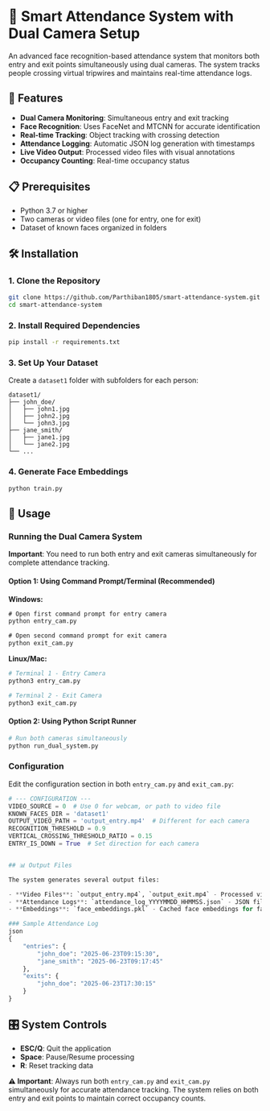 # 🎯 Smart Attendance System with Dual Camera Setup

An advanced face recognition-based attendance system that monitors both entry and exit points simultaneously using dual cameras. The system tracks people crossing virtual tripwires and maintains real-time attendance logs.

## 🚀 Features

- **Dual Camera Monitoring**: Simultaneous entry and exit tracking
- **Face Recognition**: Uses FaceNet and MTCNN for accurate identification
- **Real-time Tracking**: Object tracking with crossing detection
- **Attendance Logging**: Automatic JSON log generation with timestamps
- **Live Video Output**: Processed video files with visual annotations
- **Occupancy Counting**: Real-time occupancy status

## 📋 Prerequisites

- Python 3.7 or higher
- Two cameras or video files (one for entry, one for exit)
- Dataset of known faces organized in folders

## 🛠️ Installation

### 1. Clone the Repository
```bash
git clone https://github.com/Parthiban1805/smart-attendance-system.git
cd smart-attendance-system
```

### 2. Install Required Dependencies
```bash
pip install -r requirements.txt
```

### 3. Set Up Your Dataset
Create a `dataset1` folder with subfolders for each person:
```
dataset1/
├── john_doe/
│   ├── john1.jpg
│   ├── john2.jpg
│   └── john3.jpg
├── jane_smith/
│   ├── jane1.jpg
│   └── jane2.jpg
└── ...
```

### 4. Generate Face Embeddings
```bash
python train.py
```

## 🚦 Usage

### Running the Dual Camera System

**Important**: You need to run both entry and exit cameras simultaneously for complete attendance tracking.

#### Option 1: Using Command Prompt/Terminal (Recommended)

**Windows:**
```cmd
# Open first command prompt for entry camera
python entry_cam.py

# Open second command prompt for exit camera  
python exit_cam.py
```

**Linux/Mac:**
```bash
# Terminal 1 - Entry Camera
python3 entry_cam.py

# Terminal 2 - Exit Camera
python3 exit_cam.py
```

#### Option 2: Using Python Script Runner
```bash
# Run both cameras simultaneously
python run_dual_system.py
```

### Configuration

Edit the configuration section in both `entry_cam.py` and `exit_cam.py`:

```python
# --- CONFIGURATION ---
VIDEO_SOURCE = 0  # Use 0 for webcam, or path to video file
KNOWN_FACES_DIR = 'dataset1'
OUTPUT_VIDEO_PATH = 'output_entry.mp4'  # Different for each camera
RECOGNITION_THRESHOLD = 0.9
VERTICAL_CROSSING_THRESHOLD_RATIO = 0.15
ENTRY_IS_DOWN = True  # Set direction for each camera


## 📊 Output Files

The system generates several output files:

- **Video Files**: `output_entry.mp4`, `output_exit.mp4` - Processed videos with annotations
- **Attendance Logs**: `attendance_log_YYYYMMDD_HHMMSS.json` - JSON files with entry/exit records
- **Embeddings**: `face_embeddings.pkl` - Cached face embeddings for faster processing

### Sample Attendance Log
json
{
    "entries": {
        "john_doe": "2025-06-23T09:15:30",
        "jane_smith": "2025-06-23T09:17:45"
    },
    "exits": {
        "john_doe": "2025-06-23T17:30:15"
    }
}
```

## 🎛️ System Controls

- **ESC/Q**: Quit the application
- **Space**: Pause/Resume processing
- **R**: Reset tracking data

**⚠️ Important**: Always run both `entry_cam.py` and `exit_cam.py` simultaneously for accurate attendance tracking. The system relies on both entry and exit points to maintain correct occupancy counts.